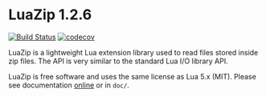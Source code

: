 # LuaZip 1.2.6

[![Build Status](https://travis-ci.org/mpeterv/luazip.svg?branch=master)](https://travis-ci.org/mpeterv/luazip)
[![codecov](https://codecov.io/gh/mpeterv/luazip/branch/master/graph/badge.svg)](https://codecov.io/gh/mpeterv/luazip)

LuaZip is a lightweight Lua extension library used to read files stored inside zip files.
The API is very similar to the standard Lua I/O library API.

LuaZip is free software and uses the same license as Lua 5.x (MIT).
Please see documentation [online](http://mpeterv.github.io/luazip/) or in `doc/`.
